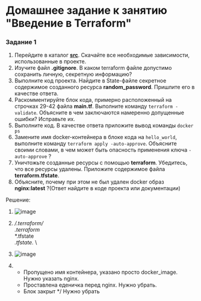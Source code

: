 # Домашнее задание к занятию "Введение в Terraform"

### Задание 1

1. Перейдите в каталог [**src**](https://github.com/netology-code/ter-homeworks/tree/main/01/src). Скачайте все необходимые зависимости, использованные в проекте. 
2. Изучите файл **.gitignore**. В каком terraform файле допустимо сохранить личную, секретную информацию?
3. Выполните код проекта. Найдите  в State-файле секретное содержимое созданного ресурса **random_password**. Пришлите его в качестве ответа.
4. Раскомментируйте блок кода, примерно расположенный на строчках 29-42 файла **main.tf**.
Выполните команду ```terraform -validate```. Объясните в чем заключаются намеренно допущенные ошибки? Исправьте их.
5. Выполните код. В качестве ответа приложите вывод команды ```docker ps```
6. Замените имя docker-контейнера в блоке кода на ```hello_world```, выполните команду ```terraform apply -auto-approve```.
Объясните своими словами, в чем может быть опасность применения ключа  ```-auto-approve``` ? 
8. Уничтожьте созданные ресурсы с помощью **terraform**. Убедитесь, что все ресурсы удалены. Приложите содержимое файла **terraform.tfstate**. 
9. Объясните, почему при этом не был удален docker образ **nginx:latest** ?(Ответ найдите в коде проекта или документации)


Решение:

1. ![image](https://user-images.githubusercontent.com/92155007/226293278-9d94540c-84a5-40ab-8534-bfb013c30a18.png)

2. **/.terraform/* \
   .terraform* \
   *.tfstate \
   *.tfstate.* \
 
3. ![image](https://user-images.githubusercontent.com/92155007/226294602-f054b9a9-9534-4d6c-b506-e5c3e704833f.png)

4. - Пропущено имя контейнера, указано просто docker_image. Нужно указать nginx.
   - Проставлена еденичка перед nginx. Нужно убрать.
   - Блок закрыт */  Нужно убрать
